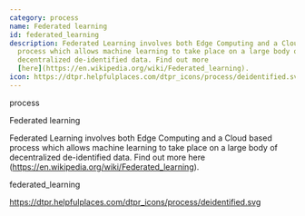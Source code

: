 ```yaml
---
category: process
name: Federated learning
id: federated_learning
description: Federated Learning involves both Edge Computing and a Cloud based
  process which allows machine learning to take place on a large body of
  decentralized de-identified data. Find out more
  [here](https://en.wikipedia.org/wiki/Federated_learning).
icon: https://dtpr.helpfulplaces.com/dtpr_icons/process/deidentified.svg
---
```

process

Federated learning

Federated Learning involves both Edge Computing and a Cloud based process which allows machine learning to take place on a large body of decentralized de-identified data. Find out more here (https://en.wikipedia.org/wiki/Federated_learning).

federated_learning

https://dtpr.helpfulplaces.com/dtpr_icons/process/deidentified.svg